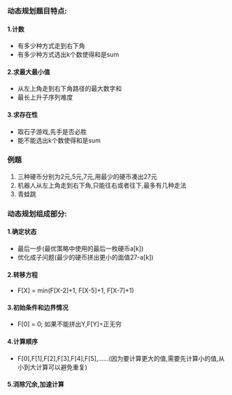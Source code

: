 ### 动态规划题目特点:
#### 1.计数
+ 有多少种方式走到右下角
+ 有多少种方式选出k个数使得和是sum
#### 2.求最大最小值
+ 从左上角走到右下角路径的最大数字和
+ 最长上升子序列难度
#### 3.求存在性
+ 取石子游戏,先手是否必胜
+ 能不能选出k个数使得和是sum
### 例题
1. 三种硬币分别为2元,5元,7元,用最少的硬币凑出27元
2. 机器人从左上角走到右下角,只能往右或者往下,最多有几种走法
3. 青蛙跳

### 动态规划组成部分:
#### 1.确定状态
+ 最后一步(最优策略中使用的最后一枚硬币a[k])
+ 优化成子问题(最少的硬币拼出更小的面值27-a[k])
#### 2.转移方程
+ F[X] = min(F[X-2]+1, F[X-5]+1, F[X-7]+1)
#### 3.初始条件和边界情况
+ F[0] = 0; 如果不能拼出Y,F[Y]=正无穷
#### 4.计算顺序
+ F[0],F[1],F[2],F[3],F[4],F[5],......(因为要计算更大的值,需要先计算小的值,从小到大计算可以避免重复)
#### 5.消除冗余,加速计算